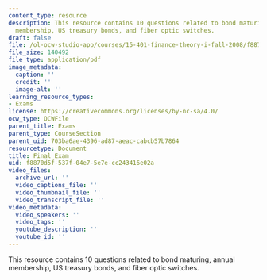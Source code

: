 ```yaml
---
content_type: resource
description: This resource contains 10 questions related to bond maturing, annual
  membership, US treasury bonds, and fiber optic switches.
draft: false
file: /ol-ocw-studio-app/courses/15-401-finance-theory-i-fall-2008/f8870d5f537f04e75e7ecc243416e02a_MIT15_401F08_final.pdf
file_size: 140492
file_type: application/pdf
image_metadata:
  caption: ''
  credit: ''
  image-alt: ''
learning_resource_types:
- Exams
license: https://creativecommons.org/licenses/by-nc-sa/4.0/
ocw_type: OCWFile
parent_title: Exams
parent_type: CourseSection
parent_uid: 703ba6ae-4396-ad87-aeac-cabcb57b7864
resourcetype: Document
title: Final Exam
uid: f8870d5f-537f-04e7-5e7e-cc243416e02a
video_files:
  archive_url: ''
  video_captions_file: ''
  video_thumbnail_file: ''
  video_transcript_file: ''
video_metadata:
  video_speakers: ''
  video_tags: ''
  youtube_description: ''
  youtube_id: ''
---
```

This resource contains 10 questions related to bond maturing, annual membership, US treasury bonds, and fiber optic switches.